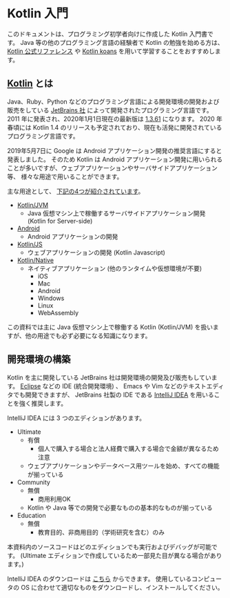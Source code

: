# Kotlin 入門
このドキュメントは、プログラミング初学者向けに作成した Kotlin 入門書です。
Java 等の他のプログラミング言語の経験者で Kotlin の勉強を始める方は、[Kotlin 公式リファレンス][kotlin reference] や
[Kotlin koans][kotlin koans] を用いて学習することをおすすめします。

[kotlin reference]: https://kotlinlang.org/docs/reference/
[kotlin koans]: https://kotlinlang.org/docs/tutorials/koans.html

## [Kotlin](https://kotlinlang.org/) とは
Java、Ruby、Python などのプログラミング言語による開発環境の開発および販売をしている [JetBrains 社](https://www.jetbrains.com/)
によって開発されたプログラミング言語です。
2011 年に発表され、2020年1月1日現在の最新版は [1.3.61](https://blog.jetbrains.com/kotlin/2019/11/kotlin-1-3-60-released/)
になります。
2020 年春頃には Kotlin 1.4 のリリースも予定されており、現在も活発に開発されているプログラミング言語です。

2019年5月7日に Google は Android アプリケーション開発の推奨言語にすると発表しました。
そのため Kotlin は Android アプリケーション開発に用いられることが多いですが、ウェブアプリケーションやサーバサイドアプリケーション等、
様々な用途で用いることができます。

主な用途として、 [下記の4つが紹介されています](https://kotlinlang.org/)。

* [Kotlin/JVM](https://kotlinlang.org/docs/reference/server-overview.html)
    * Java 仮想マシン上で稼働するサーバサイドアプリケーション開発 (Kotlin for Server-side)
* [Android](https://kotlinlang.org/docs/reference/android-overview.html)
    * Android アプリケーションの開発
* [Kotlin/JS](https://kotlinlang.org/docs/reference/js-overview.html)
    * ウェブアプリケーションの開発 (Kotlin Javascript)
* [Kotlin/Native](https://kotlinlang.org/docs/reference/native-overview.html)
    * ネイティブアプリケーション (他のランタイムや仮想環境が不要)
        * iOS
        * Mac
        * Android
        * Windows
        * Linux
        * WebAssembly

この資料では主に Java 仮想マシン上で稼働する Kotlin (Kotlin/JVM) を扱いますが、他の用途でも必ず必要になる知識になります。

## 開発環境の構築
Kotlin を主に開発している JetBrains 社は開発環境の開発及び販売もしています。
[Eclipse](https://www.eclipse.org/) などの IDE (統合開発環境) 、 Emacs や Vim などのテキストエディタでも開発できますが、
JetBrains 社製の IDE である [IntelliJ IDEA](https://www.jetbrains.com/ja-jp/idea/) を用いることを強く推奨します。

IntelliJ IDEA には 3 つのエディションがあります。

* Ultimate
    * 有償
        * 個人で購入する場合と法人経費で購入する場合で金額が異なるため注意
    * ウェブアプリケーションやデータベース用ツールを始め、すべての機能が揃っている
* Community
    * 無償
        * 商用利用OK
    * Kotlin や Java 等での開発で必要なものの基本的なものが揃っている
* Education
    * 無償
        * 教育目的、非商用目的（学術研究を含む）のみ

本資料内のソースコードはどのエディションでも実行およびデバッグが可能です。
(Ultimate エディションで作成しているため一部見た目が異なる場合があります。)

IntelliJ IDEA のダウンロードは [こちら](https://www.jetbrains.com/ja-jp/idea/download/) からできます。
使用しているコンピュータの OS に合わせて適切なものをダウンロードし、インストールしてください。

